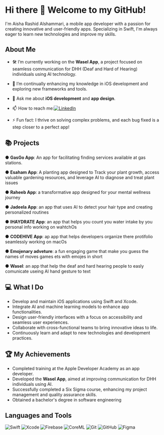 # Hi there 👋 Welcome to my GitHub!

I'm Aisha Rashid Alshammari, a mobile app developer with a passion for creating innovative and user-friendly apps. Specializing in Swift, I'm always eager to learn new technologies and improve my skills.

## About Me

- 🛠 I’m currently working on the **Wasel App**, a project focused on seamless communication for DHH (Deaf and Hard of Hearing) individuals using AI technology.
- 🌱 I’m continually enhancing my knowledge in iOS development and exploring new frameworks and tools.
- 💬 Ask me about **iOS development** and **app design**.
- 📫 How to reach me:[![LinkedIn](https://img.shields.io/badge/-LinkedIn-blue?style=flat&logo=linkedin)](https://www.linkedin.com/in/aisha-alshammari)

- ⚡ Fun fact: I thrive on solving complex problems, and each bug fixed is a step closer to a perfect app!

## 📚 Projects

● **GasGo App**: An app for facilitating finding services available at gas stations.

● **Esaham App**: A planting app designed to Track your plant growth, access valuable gardening resources, and leverage AI to diagnose and treat plant issues

● **Raheeb App**: a transformative app designed for your mental wellness journey

● **Jadeela App**: an app that uses AI to detect your hair type and creating personalized routines

● **IHAYDRATE App**: an app that helps you count you water intake by you personal info working on wahtchOs

● **CODEHIVE App**: ap app that helps developers organize there protifolio seamlessly working on macOs

● **Emojenary adveture**: a fun engaging game that make you guess the names of moves games ets with emojes in short

● **Wasel**: an app that help the deaf and hard hearing people to easly comunicate useing AI hand gesture to text 

## 💻 What I Do

- Develop and maintain iOS applications using Swift and Xcode.
- Integrate AI and machine learning models to enhance app functionalities.
- Design user-friendly interfaces with a focus on accessibility and seamless user experiences.
- Collaborate with cross-functional teams to bring innovative ideas to life.
- Continuously learn and adapt to new technologies and development practices.

## 🏆 My Achievements

- Completed training at the Apple Developer Academy as an app developer.
- Developed the **Wasel App**, aimed at improving communication for DHH individuals using AI.
- Successfully completed a Six Sigma course, enhancing my project management and quality assurance skills.
- Obtained a bachelor's degree in software engineering 

## Languages and Tools

![Swift](https://img.shields.io/badge/-Swift-orange?style=flat&logo=swift)
![Xcode](https://img.shields.io/badge/-Xcode-blue?style=flat&logo=xcode)
![Firebase](https://img.shields.io/badge/-Firebase-yellow?style=flat&logo=firebase)
![CoreML](https://img.shields.io/badge/-CoreML-green?style=flat&logo=apple)
![Git](https://img.shields.io/badge/-Git-red?style=flat&logo=git)
![GitHub](https://img.shields.io/badge/-GitHub-black?style=flat&logo=github)
![Figma](https://img.shields.io/badge/-Figma-purple?style=flat&logo=figma)

